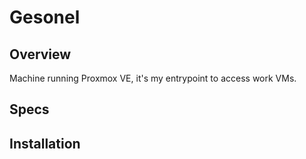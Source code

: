 # Gesonel

## Overview

Machine running Proxmox VE, it's my entrypoint to access work VMs.

## Specs

## Installation
